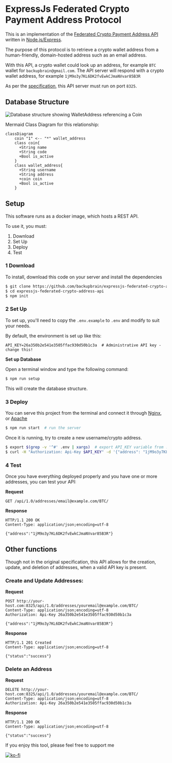 # ExpressJs Federated Crypto Payment Address Protocol

This is an implementation of the [Federated Crypto Payment Address API](https://github.com/backupbrain/federated-crypto-address-api) written in [Node.js/Express](https://expressjs.com/).

The purpose of this protocol is to retrieve a crypto wallet address from a human-friendly, domain-hosted address such as an email address.

With this API, a crypto wallet could look up an address, for example `BTC` wallet for `backupbrain@gmail.com`. The API server will respond with a crypto wallet address, for example `1jM9o3y7KL6DK2fvEwkCJmaNVvar85B3R`

As per the [specification](https://github.com/backupbrain/federated-crypto-address-api), this API server must run on port `8325`.

## Database Structure

![Database structure showing WalletAddress referencing a Coin](https://mermaid.ink/svg/eyJjb2RlIjoiY2xhc3NEaWFncmFtXG4gICAgQ29pbiBcIjFcIiA8LS0gXCIqXCIgV2FsbGV0QWRkcmVzc1xuICAgIGNsYXNzIENvaW57XG4gICAgICArU3RyaW5nIG5hbWVcbiAgICAgICtTdHJpbmcgY29kZVxuICAgICAgK0Jvb2xpc19hY3RpdmVcbiAgICB9XG4gICAgY2xhc3MgV2FsbGV0QWRkcmVzc3tcbiAgICAgICtzdHJpbmcgdXNlcm5hbWVcbiAgICAgICtzdHJpbmcgYWRkcmVzc1xuICAgICAgK0NvaW4gY29pblxuICAgICAgK0Jvb2wgaXNfYWN0aXZlXG4gICAgfVxuICAgICAgICAgICAgIiwibWVybWFpZCI6eyJ0aGVtZSI6ImRlZmF1bHQifSwidXBkYXRlRWRpdG9yIjpmYWxzZX0 "Database Structure")

Mermaid Class Diagram for this relationship:
```mermaid
classDiagram
    coin "1" <-- "*" wallet_address
    class coin{
      +String name
      +String code
      +Bool is_active
    }
    class wallet_address{
      +String username
      +String address
      +coin coin
      +Bool is_active
    }

```

## Setup

This software runs as a docker image, which hosts a REST API.

To use it, you must:
1) Download
2) Set Up
3) Deploy
4) Test

### 1 Download

To install, download this code on your server and install the dependencies

```bash
$ git clone https://github.com/backupbrain/expressjs-federated-crypto-address-api.git
$ cd expressjs-federated-crypto-address-api
$ npm init
```

### 2 Set Up

To set up, you'll need to copy the `.env.example` to `.env` and modify to suit your needs.

By default, the environment is set up like this:

```
API_KEY=26a350b2e541e3505ffac930d50b1c3a  # Administrative API key - change this!
```

**Set up Database**

Open a terminal window and type the following command:

```bash
$ npm run setup
```

This will create the database structure.


### 3 Deploy

You can serve this project from the terminal and connect it through [Nginx](https://nginx.org/), or [Apache](https://httpd.apache.org/)

```bash
$ npm run start  # run the server
```

Once it is running, try to create a new username/crypto address.

```bash
$ export $(grep -v '^#' .env | xargs)  # export API_KEY variable from .env file
$ curl -H "Authorization: Api-Key $API_KEY" -d '{"address": "1jM9o3y7KL6DK2fvEwkCJmaNVvar85B3R"}' http://your-host.com:8325/api/1.0/addresses/email@example.com/BTC/
```

### 4 Test

Once you have everything deployed properly and you have one or more addresses, you can test your API:

**Request**
```
GET /api/1.0/addresses/email@example.com/BTC/
```

**Response**
```
HTTP/1.1 200 OK
Content-Type: application/json;encoding=utf-8

{"address":"1jM9o3y7KL6DK2fvEwkCJmaNVvar85B3R"}
```

## Other functions

Though not in the original specification, this API allows for the creation, update, and deletion of addresses, when a valid API key is present.

### Create and Update Addresses:

**Request**

```
POST http://your-host.com:8325/api/1.0/addresses/youremail@example.com/BTC/
Content-Type: application/json;encoding=utf-8
Authorization: Api-Key 26a350b2e541e3505ffac930d50b1c3a

{"address":"1jM9o3y7KL6DK2fvEwkCJmaNVvar85B3R"}
```

**Response**
```
HTTP/1.1 201 Created
Content-Type: application/json;encoding=utf-8

{"status":"success"}
```

### Delete an Address


**Request**
```
DELETE http://your-host.com:8325/api/1.0/addresses/youremail@example.com/BTC/
Content-Type: application/json;encoding=utf-8
Authorization: Api-Key 26a350b2e541e3505ffac930d50b1c3a
```

**Response**

```
HTTP/1.1 200 OK
Content-Type: application/json;encoding=utf-8

{"status":"success"}
```

If you enjoy this tool, please feel free to support me

[![ko-fi](https://ko-fi.com/img/githubbutton_sm.svg)](https://ko-fi.com/S6S53GD2U)
